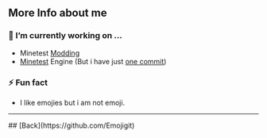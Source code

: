 ## More Info about me
### 🔭 I’m currently working on ...
 - Minetest [Modding](https://github.com/minetest-mods)
 - [Minetest](https://github.com/minetest/minetest) Engine (But i have just [one commit](https://github.com/minetest/minetest/commit/abfea69e5f68c0f2c946bfcd4444f8cb32e781cf))
### ⚡ Fun fact
 - I like emojies but i am not emoji.
<hr>
## [Back](https://github.com/Emojigit)
